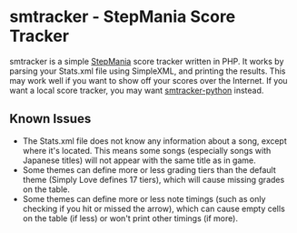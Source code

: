 smtracker - StepMania Score Tracker
=====

smtracker is a simple [StepMania][sm] score tracker written in PHP. It
works by parsing your Stats.xml file using SimpleXML, and printing the
results. This may work well if you want to show off your scores over
the Internet. If you want a local score tracker, you may want
[smtracker-python][smtp] instead.

Known Issues
-----

* The Stats.xml file does not know any information about a song, except
where it's located. This means some songs (especially songs with
Japanese titles) will not appear with the same title as in game.
* Some themes can define more or less grading tiers than the default
theme (Simply Love defines 17 tiers), which will cause missing grades
on the table.
* Some themes can define more or less note timings (such as only
checking if you hit or missed the arrow), which can cause empty cells
on the table (if less) or won't print other timings (if more).

[sm]: http://www.stepmania.com/
[smtp]: https://github.com/japareaggae/smtracker-python
